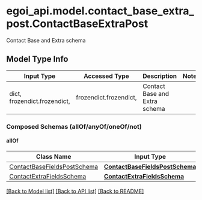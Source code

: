 # egoi_api.model.contact_base_extra_post.ContactBaseExtraPost

Contact Base and Extra schema

## Model Type Info
Input Type | Accessed Type | Description | Notes
------------ | ------------- | ------------- | -------------
dict, frozendict.frozendict,  | frozendict.frozendict,  | Contact Base and Extra schema | 

### Composed Schemas (allOf/anyOf/oneOf/not)
#### allOf
Class Name | Input Type | Accessed Type | Description | Notes
------------- | ------------- | ------------- | ------------- | -------------
[ContactBaseFieldsPostSchema](ContactBaseFieldsPostSchema.md) | [**ContactBaseFieldsPostSchema**](ContactBaseFieldsPostSchema.md) | [**ContactBaseFieldsPostSchema**](ContactBaseFieldsPostSchema.md) |  | 
[ContactExtraFieldsSchema](ContactExtraFieldsSchema.md) | [**ContactExtraFieldsSchema**](ContactExtraFieldsSchema.md) | [**ContactExtraFieldsSchema**](ContactExtraFieldsSchema.md) |  | 

[[Back to Model list]](../../README.md#documentation-for-models) [[Back to API list]](../../README.md#documentation-for-api-endpoints) [[Back to README]](../../README.md)

